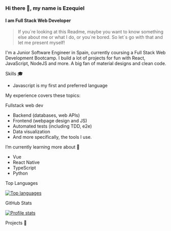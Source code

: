 ### Hi there 👋, my name is Ezequiel
#### I am Full Stack Web Developer

>If you´re looking at this Readme, maybe you want to know something else about me or what I do, or you´re bored. So let´s go with that and let me present myself!

I'm a Junior Software Engineer in Spain, currently coursing a Full Stack Web Development Bootcamp. I build a lot of projects for fun with React, JavaScript, NodeJS and more. A big fan of material designs and clean code.

Skills 🎓

- Javascript is my first and preferred language

My experience covers these topics:

Fullstack web dev
- Backend (databases, web APIs)
- Frontend (webpage design and JS)
- Automated tests (including TDD, e2e)
- Data visualization
- And more specifically, the tools I use.

I’m currently learning more about 🌱

- Vue
- React Native
- TypeScript
- Python

Top Languages 

<a href="https://github.com/IchikonWD">
<img src="https://github-readme-stats.vercel.app/api/top-langs/?username=IchikonWD&title_color=ffffff&text_color=c9cacc&icon_color=2bbc8a&bg_color=1d1f21"
    title="Top languages" alt="Top languages" /></a>
    
GitHub Stats

<a href="https://github.com/IchikonWD">
<img src="https://github-readme-stats.vercel.app/api?username=IchikonWD&show_icons=true&title_color=ffffff&text_color=c9cacc&icon_color=2bbc8a&bg_color=1d1f21"
    title="Profile stats" alt="Profile stats" /></a>

Projects 💼
